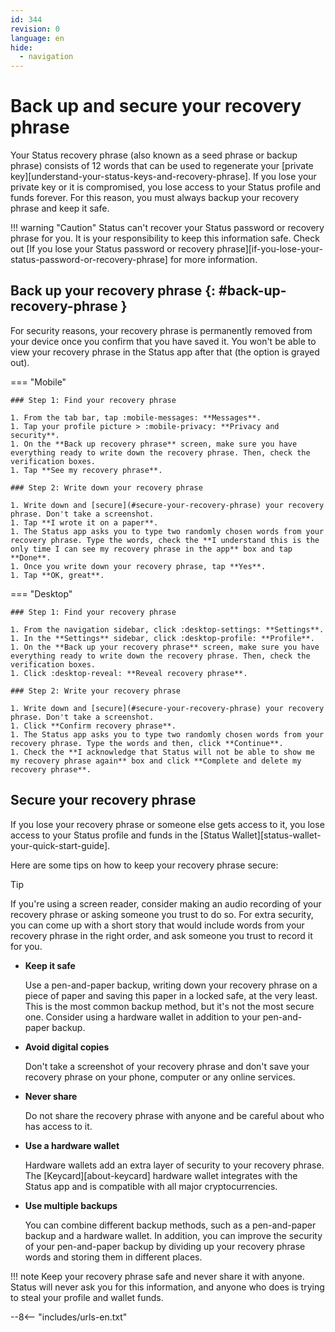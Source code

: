 ```yaml
---
id: 344
revision: 0
language: en
hide:
  - navigation
---
```


# Back up and secure your recovery phrase

Your Status recovery phrase (also known as a seed phrase or backup phrase) consists of 12 words that can be used to regenerate your [private key][understand-your-status-keys-and-recovery-phrase]. If you lose your private key or it is compromised, you lose access to your Status profile and funds forever. For this reason, you must always backup your recovery phrase and keep it safe.

!!! warning "Caution"
    Status can't recover your Status password or recovery phrase for you. It is your responsibility to keep this information safe. Check out [If you lose your Status password or recovery phrase][if-you-lose-your-status-password-or-recovery-phrase] for more information.

## Back up your recovery phrase {: #back-up-recovery-phrase }

For security reasons, your recovery phrase is permanently removed from your device once you confirm that you have saved it. You won't be able to view your recovery phrase in the Status app after that (the option is grayed out).

=== "Mobile"

    ### Step 1: Find your recovery phrase

    1. From the tab bar, tap :mobile-messages: **Messages**.
    1. Tap your profile picture > :mobile-privacy: **Privacy and security**.
    1. On the **Back up recovery phrase** screen, make sure you have everything ready to write down the recovery phrase. Then, check the verification boxes.
    1. Tap **See my recovery phrase**.
  
    ### Step 2: Write down your recovery phrase

    1. Write down and [secure](#secure-your-recovery-phrase) your recovery phrase. Don't take a screenshot.
    1. Tap **I wrote it on a paper**.
    1. The Status app asks you to type two randomly chosen words from your recovery phrase. Type the words, check the **I understand this is the only time I can see my recovery phrase in the app** box and tap **Done**.
    1. Once you write down your recovery phrase, tap **Yes**.
    1. Tap **OK, great**.

=== "Desktop"

    ### Step 1: Find your recovery phrase

    1. From the navigation sidebar, click :desktop-settings: **Settings**.
    1. In the **Settings** sidebar, click :desktop-profile: **Profile**.
    1. On the **Back up your recovery phrase** screen, make sure you have everything ready to write down the recovery phrase. Then, check the verification boxes.
    1. Click :desktop-reveal: **Reveal recovery phrase**.
    
    ### Step 2: Write your recovery phrase

    1. Write down and [secure](#secure-your-recovery-phrase) your recovery phrase. Don't take a screenshot.
    1. Click **Confirm recovery phrase**.
    1. The Status app asks you to type two randomly chosen words from your recovery phrase. Type the words and then, click **Continue**.
    1. Check the **I acknowledge that Status will not be able to show me my recovery phrase again** box and click **Complete and delete my recovery phrase**.

## Secure your recovery phrase

If you lose your recovery phrase or someone else gets access to it, you lose access to your Status profile and funds in the [Status Wallet][status-wallet-your-quick-start-guide].

Here are some tips on how to keep your recovery phrase secure:

<div class="admonition tip screenreader">
<p class="admonition-title">Tip</p>
<p>If you're using a screen reader, consider making an audio recording of your recovery phrase or asking someone you trust to do so. For extra security, you can come up with a short story that would include words from your recovery phrase in the right order, and ask someone you trust to record it for you.</p>
</div>

- **Keep it safe**

    Use a pen-and-paper backup, writing down your recovery phrase on a piece of paper and saving this paper in a locked safe, at the very least. This is the most common backup method, but it's not the most secure one. Consider using a hardware wallet in addition to your pen-and-paper backup.

- **Avoid digital copies**

    Don't take a screenshot of your recovery phrase and don't save your recovery phrase on your phone, computer or any online services.

- **Never share**

    Do not share the recovery phrase with anyone and be careful about who has access to it.

- **Use a hardware wallet**

    Hardware wallets add an extra layer of security to your recovery phrase. The [Keycard][about-keycard] hardware wallet integrates with the Status app and is compatible with all major cryptocurrencies.

- **Use multiple backups**

    You can combine different backup methods, such as a pen-and-paper backup and a hardware wallet. In addition, you can improve the security of your pen-and-paper backup by dividing up your recovery phrase words and storing them in different places.

!!! note
    Keep your recovery phrase safe and never share it with anyone. Status will never ask you for this information, and anyone who does is trying to steal your profile and wallet funds.

--8<-- "includes/urls-en.txt"
